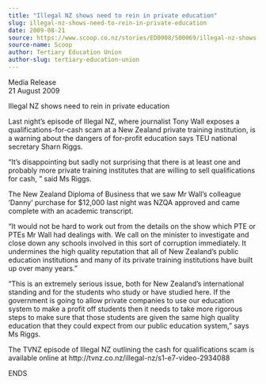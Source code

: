 ```yaml
---
title: "Illegal NZ shows need to rein in private education"
slug: illegal-nz-shows-need-to-rein-in-private-education
date: 2009-08-21
source: https://www.scoop.co.nz/stories/ED0908/S00069/illegal-nz-shows-need-to-rein-in-private-education.htm
source-name: Scoop
author: Tertiary Education Union
author-slug: tertiary-education-union
---
```


<p>Media Release<br>21 August 2009</p>

<p>Illegal NZ shows need to
rein in private education</p>

<p>Last night’s episode of
Illegal NZ, where journalist Tony Wall exposes a
qualifications-for-cash scam at a New Zealand private
training institution, is a warning about the dangers of
for-profit education says TEU national secretary Sharn
Riggs.<p>

<p>“It’s disappointing but sadly not surprising
that there is at least one and probably more private
training institutes that are willing to sell qualifications
for cash, ” said Ms Riggs.</p>

<p>The New Zealand Diploma of
Business that we saw Mr Wall’s colleague ‘Danny’
purchase for $12,000 last night was NZQA approved and came
complete with an academic transcript.<p>

<p>“It would not be
hard to work out from the details on the show which PTE or
PTEs Mr Wall had dealings with. We call on the minister to
investigate and close down any schools involved in this sort
of corruption immediately.  It undermines the high quality
reputation that all of New Zealand’s public education
institutions and many of its private training institutions
have built up over many years.”</p>

<p>“This is an extremely
serious issue, both for New Zealand’s international
standing and for the students who study or have studied
here. If the government is going to allow private companies
to use our education system to make a profit off students
then it needs to take more rigorous steps to make sure that
those students are given the same high quality education
that they could expect from our public education system,”
says Ms Riggs.<p>

<p>The TVNZ episode of Illegal NZ outlining
the cash for qualifications scam is available online at http://tvnz.co.nz/illegal-nz/s1-e7-video-2934088<p>

<p>ENDS<p>

<p></p>